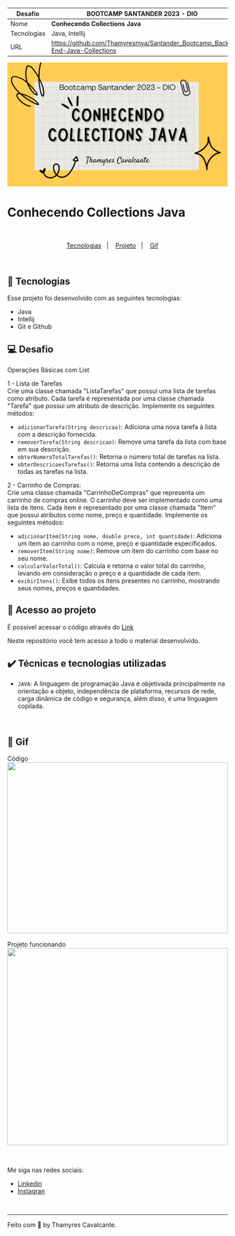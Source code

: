 
| Desafio | BOOTCAMP SANTANDER 2023 - DIO  |
| -------------  |--------------------------------|
| Nome        | **Conhecendo Collections Java**  
| Tecnologias | Java, Intellij                 
| URL         | https://github.com/Thamyresmya/Santander_Bootcamp_Back-End-Java-Collections


![](geral/Capa.jpg)


# Conhecendo Collections Java


<br>

<p align="center">
  <a href="#-tecnologias">Tecnologias</a>&nbsp;&nbsp;&nbsp;|&nbsp;&nbsp;&nbsp;  
  <a href="#-projeto">Projeto</a>&nbsp;&nbsp;&nbsp;|&nbsp;&nbsp;&nbsp;  
  <a href="#-gif">Gif</a>&nbsp;&nbsp;&nbsp;&nbsp;&nbsp;&nbsp;
</p>

<br>


## 🚀 Tecnologias

Esse projeto foi desenvolvido com as seguintes tecnologias:

- Java
- Intellij
- Git e Github


## 💻 Desafio
Operações Básicas com List

1 - Lista de Tarefas<br>
Crie uma classe chamada "ListaTarefas" que possui uma lista de tarefas como atributo. Cada tarefa é representada por uma classe chamada "Tarefa" que possui um atributo de descrição. Implemente os seguintes métodos:

* `adicionarTarefa(String descricao)`: Adiciona uma nova tarefa à lista com a descrição fornecida.
* `removerTarefa(String descricao)`: Remove uma tarefa da lista com base em sua descrição.
* `obterNumeroTotalTarefas()`: Retorna o número total de tarefas na lista.
* `obterDescricoesTarefas()`: Retorna uma lista contendo a descrição de todas as tarefas na lista.

2 - Carrinho de Compras: <br>
Crie uma classe chamada "CarrinhoDeCompras" que representa um carrinho de compras online. O carrinho deve ser implementado como uma lista de itens. Cada item é representado por uma classe chamada "Item" que possui atributos como nome, preço e quantidade. Implemente os seguintes métodos:

* `adicionarItem(String nome, double preco, int quantidade)`: Adiciona um item ao carrinho com o nome, preço e quantidade especificados.
* `removerItem(String nome)`: Remove um item do carrinho com base no seu nome.
* `calcularValorTotal()`: Calcula e retorna o valor total do carrinho, levando em consideração o preço e a quantidade de cada item.
* `exibirItens()`: Exibe todos os itens presentes no carrinho, mostrando seus nomes, preços e quantidades.



## 📁 Acesso ao projeto

É possível acessar o código através do [Link](https://github.com/Thamyresmya/Santander_Bootcamp_Back-End-Java-Collections)

Neste repositório você tem acesso a todo o material desenvolvido.


## ✔️ Técnicas e tecnologias utilizadas

- `JAVA`:  A linguagem de programação Java é objetivada principalmente na orientação a objeto, independência de plataforma, recursos de rede, carga dinâmica de código e segurança, além disso, é uma linguagem copilada.

<br>

## 📸 Gif

Código <br>
<img width="100%" height="390" src="./geral"></img>

Projeto funcionando<br>
<img width="100%" height="450" src="./geral"></img>

<br>

Me siga nas redes sociais:
- [Linkedin](https://www.linkedin.com/in/thamyrescavalcante/)
- [Instagran](https://www.instagram.com/thamyres__cavalcante/)

<br>

---

Feito com 💜 by Thamyres Cavalcante.